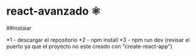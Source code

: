 # react-avanzado ⚛️

##instalar 

*1 - descargar el repositorio
*2 - npm install
*3 - npm run dev (revisar el puerto ya que el proyecto no este creado con "create-react-app")
